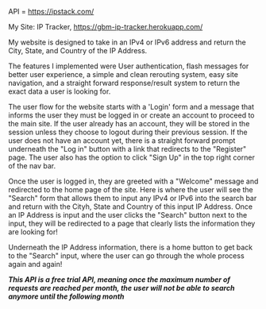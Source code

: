API = https://ipstack.com/

My Site: IP Tracker, https://gbm-ip-tracker.herokuapp.com/

  My website is designed to take in an IPv4 or IPv6 address and return the City, State, and Country of the IP Address. 

  The features I implemented were User authentication, flash messages for better user experience, a simple and clean rerouting system, easy site navigation, and a straight forward response/result system to return the exact data a user is looking for. 

   The user flow for the website starts with a 'Login' form and a message that informs the user they must be logged in or create an account to proceed to the main site. If the user already has an account, they will be stored in the session unless they choose to logout during their previous session. If the user does not have an account yet, there is a straight forward prompt underneath the "Log in" button with a link that redirects to the "Register" page. The user also has the option to click "Sign Up" in the top right corner of the nav bar. 

  Once the user is logged in, they are greeted with a "Welcome" message and redirected to the home page of the site. Here is where the user will see the "Search" form that allows them to input any IPv4 or IPv6 into the search bar and return with the Cityh, State and Country of this input IP Address. Once an IP Address is input and the user clicks the "Search" button next to the input, they will be redirected to a page that clearly lists the information they are looking for!
  
  Underneath the IP Address information, there is a home button to get back to the "Search" input, where the user can go through the whole process again and again!
  
  ***This API is a free trial API, meaning once the maximum number of requests are reached per month, the user will not be able to search anymore until the following          month***
